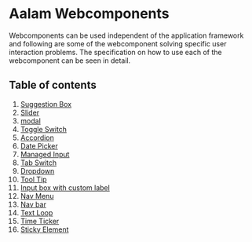 # Aalam Webcomponents

Webcomponents can be used independent of the application framework and following are 
some of the webcomponent solving specific user interaction problems. The specification
on how to use each of the webcomponent can be seen in detail.

## Table of contents
1. [Suggestion Box](sgn-box.md)
2. [Slider](slider.md)
3. [modal](modal.md)
4. [Toggle Switch](switch.md)
5. [Accordion](accordion.md)
6. [Date Picker](dtpick.md)
7. [Managed Input](minput.md)
8. [Tab Switch](tabs.md)
9. [Dropdown](dropdown.md)
10. [Tool Tip](tooltip.md)
11. [Input box with custom label](input.md)
12. [Nav Menu](navmenu.md)
13. [Nav bar](navbar.md)
14. [Text Loop](txtloop.md)
15. [Time Ticker](timetick.md)
16. [Sticky Element](sticky.md)

